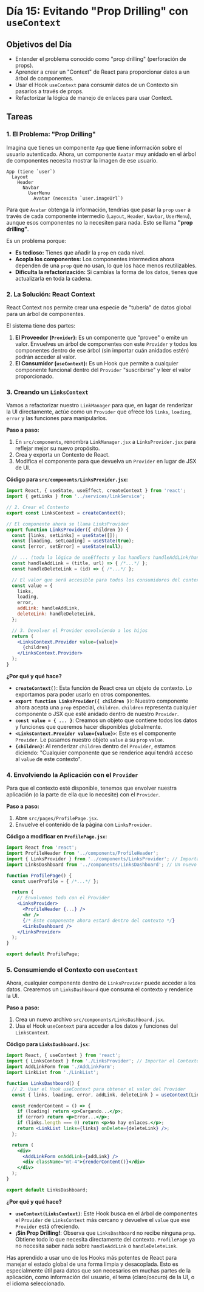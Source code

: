 # Día 15: Evitando "Prop Drilling" con `useContext`

## Objetivos del Día

-   Entender el problema conocido como "prop drilling" (perforación de props).
-   Aprender a crear un "Context" de React para proporcionar datos a un árbol de componentes.
-   Usar el Hook `useContext` para consumir datos de un Contexto sin pasarlos a través de props.
-   Refactorizar la lógica de manejo de enlaces para usar Context.

## Tareas

### 1. El Problema: "Prop Drilling"

Imagina que tienes un componente `App` que tiene información sobre el usuario autenticado. Ahora, un componente `Avatar` muy anidado en el árbol de componentes necesita mostrar la imagen de ese usuario.

```
App (tiene `user`)
  Layout
    Header
      Navbar
        UserMenu
          Avatar (necesita `user.imageUrl`)
```

Para que `Avatar` obtenga la información, tendrías que pasar la `prop` `user` a través de cada componente intermedio (`Layout`, `Header`, `Navbar`, `UserMenu`), aunque esos componentes no la necesiten para nada. Esto se llama **"prop drilling"**. 

Es un problema porque:
-   **Es tedioso:** Tienes que añadir la `prop` en cada nivel.
-   **Acopla los componentes:** Los componentes intermedios ahora dependen de una `prop` que no usan, lo que los hace menos reutilizables.
-   **Dificulta la refactorización:** Si cambias la forma de los datos, tienes que actualizarla en toda la cadena.

### 2. La Solución: React Context

React Context nos permite crear una especie de "tubería" de datos global para un árbol de componentes. 

El sistema tiene dos partes:
1.  **El Proveedor (`Provider`):** Es un componente que "provee" o emite un valor. Envuelves un árbol de componentes con este `Provider` y todos los componentes dentro de ese árbol (sin importar cuán anidados estén) podrán acceder al valor.
2.  **El Consumidor (`useContext`):** Es un Hook que permite a cualquier componente funcional dentro del `Provider` "suscribirse" y leer el valor proporcionado.

### 3. Creando un `LinksContext`

Vamos a refactorizar nuestro `LinkManager` para que, en lugar de renderizar la UI directamente, actúe como un `Provider` que ofrece los `links`, `loading`, `error` y las funciones para manipularlos.

**Paso a paso:**

1.  En `src/components`, renombra `LinkManager.jsx` a `LinksProvider.jsx` para reflejar mejor su nuevo propósito.
2.  Crea y exporta un Contexto de React.
3.  Modifica el componente para que devuelva un `Provider` en lugar de JSX de UI.

**Código para `src/components/LinksProvider.jsx`:**

```jsx
import React, { useState, useEffect, createContext } from 'react';
import { getLinks } from '../services/linkService';

// 2. Crear el Contexto
export const LinksContext = createContext();

// El componente ahora se llama LinksProvider
export function LinksProvider({ children }) {
  const [links, setLinks] = useState([]);
  const [loading, setLoading] = useState(true);
  const [error, setError] = useState(null);

  // ... (toda la lógica de useEffects y los handlers handleAddLink/handleDeleteLink permanece EXACTAMENTE IGUAL)
  const handleAddLink = (title, url) => { /*...*/ };
  const handleDeleteLink = (id) => { /*...*/ };

  // El valor que será accesible para todos los consumidores del contexto
  const value = {
    links,
    loading,
    error,
    addLink: handleAddLink,
    deleteLink: handleDeleteLink,
  };

  // 3. Devolver el Provider envolviendo a los hijos
  return (
    <LinksContext.Provider value={value}>
      {children} 
    </LinksContext.Provider>
  );
}
```

**¿Por qué y qué hace?**

*   **`createContext()`**: Esta función de React crea un objeto de contexto. Lo exportamos para poder usarlo en otros componentes.
*   **`export function LinksProvider({ children })`**: Nuestro componente ahora acepta una `prop` especial, `children`. `children` representa cualquier componente o JSX que esté anidado dentro de nuestro `Provider`.
*   **`const value = { ... }`**: Creamos un objeto que contiene todos los datos y funciones que queremos hacer disponibles globalmente.
*   **`<LinksContext.Provider value={value}>`**: Este es el componente `Provider`. Le pasamos nuestro objeto `value` a su `prop` `value`.
*   **`{children}`**: Al renderizar `children` dentro del `Provider`, estamos diciendo: "Cualquier componente que se renderice aquí tendrá acceso al `value` de este contexto".

### 4. Envolviendo la Aplicación con el `Provider`

Para que el contexto esté disponible, tenemos que envolver nuestra aplicación (o la parte de ella que lo necesite) con el `Provider`.

**Paso a paso:**

1.  Abre `src/pages/ProfilePage.jsx`.
2.  Envuelve el contenido de la página con `LinksProvider`.

**Código a modificar en `ProfilePage.jsx`:**

```jsx
import React from 'react';
import ProfileHeader from '../components/ProfileHeader';
import { LinksProvider } from '../components/LinksProvider'; // Importar el Provider
import LinksDashboard from '../components/LinksDashboard'; // Un nuevo componente que crearemos

function ProfilePage() {
  const userProfile = { /*...*/ };

  return (
    // Envolvemos todo con el Provider
    <LinksProvider>
      <ProfileHeader {...} />
      <hr />
      {/* Este componente ahora estará dentro del contexto */}
      <LinksDashboard />
    </LinksProvider>
  );
}

export default ProfilePage;
```

### 5. Consumiendo el Contexto con `useContext`

Ahora, cualquier componente dentro de `LinksProvider` puede acceder a los datos. Crearemos un `LinksDashboard` que consuma el contexto y renderice la UI.

**Paso a paso:**

1.  Crea un nuevo archivo `src/components/LinksDashboard.jsx`.
2.  Usa el Hook `useContext` para acceder a los datos y funciones del `LinksContext`.

**Código para `LinksDashboard.jsx`:**

```jsx
import React, { useContext } from 'react';
import { LinksContext } from './LinksProvider'; // Importar el Contexto
import AddLinkForm from './AddLinkForm';
import LinkList from './LinkList';

function LinksDashboard() {
  // 2. Usar el Hook useContext para obtener el valor del Provider
  const { links, loading, error, addLink, deleteLink } = useContext(LinksContext);

  const renderContent = () => {
    if (loading) return <p>Cargando...</p>;
    if (error) return <p>Error...</p>;
    if (links.length === 0) return <p>No hay enlaces.</p>;
    return <LinkList links={links} onDelete={deleteLink} />;
  };

  return (
    <div>
      <AddLinkForm onAddLink={addLink} />
      <div className="mt-4">{renderContent()}</div>
    </div>
  );
}

export default LinksDashboard;
```

**¿Por qué y qué hace?**

*   **`useContext(LinksContext)`**: Este Hook busca en el árbol de componentes el `Provider` de `LinksContext` más cercano y devuelve el `value` que ese `Provider` está ofreciendo.
*   **¡Sin Prop Drilling!**: Observa que `LinksDashboard` no recibe ninguna `prop`. Obtiene todo lo que necesita directamente del contexto. `ProfilePage` ya no necesita saber nada sobre `handleAddLink` o `handleDeleteLink`.

Has aprendido a usar uno de los Hooks más potentes de React para manejar el estado global de una forma limpia y desacoplada. Esto es especialmente útil para datos que son necesarios en muchas partes de la aplicación, como información del usuario, el tema (claro/oscuro) de la UI, o el idioma seleccionado.
